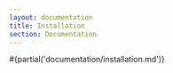 ```yaml
---
layout: documentation
title: Installation
section: Documentation
---
```


#{partial('documentation/installation.md')}
